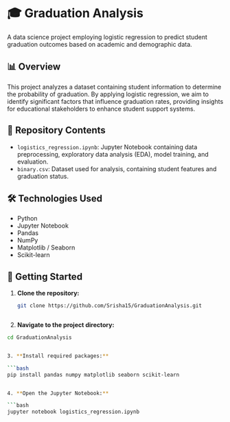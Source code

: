 # 🎓 Graduation Analysis

A data science project employing logistic regression to predict student graduation outcomes based on academic and demographic data.

## 📊 Overview

This project analyzes a dataset containing student information to determine the probability of graduation. By applying logistic regression, we aim to identify significant factors that influence graduation rates, providing insights for educational stakeholders to enhance student support systems.

## 📁 Repository Contents

- `logistics_regression.ipynb`: Jupyter Notebook containing data preprocessing, exploratory data analysis (EDA), model training, and evaluation.
- `binary.csv`: Dataset used for analysis, containing student features and graduation status.

## 🛠️ Technologies Used

- Python
- Jupyter Notebook
- Pandas
- NumPy
- Matplotlib / Seaborn
- Scikit-learn

## 🚀 Getting Started

1. **Clone the repository:**

   ```bash
   git clone https://github.com/Srisha15/GraduationAnalysis.git

   

2. **Navigate to the project directory:**


```bash
cd GraduationAnalysis


3. **Install required packages:**

```bash
pip install pandas numpy matplotlib seaborn scikit-learn


4. **Open the Jupyter Notebook:**

```bash
jupyter notebook logistics_regression.ipynb
